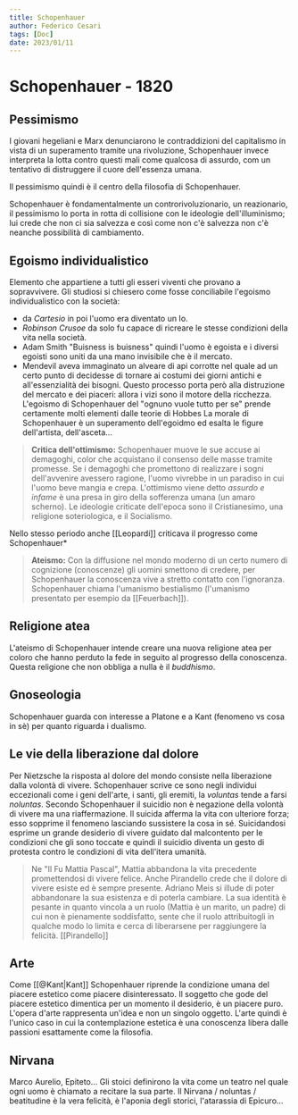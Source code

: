 ```yaml
---
title: Schopenhauer
author: Federico Cesari
tags: [Doc]
date: 2023/01/11
---
```


# Schopenhauer - 1820
## Pessimismo
I giovani hegeliani e Marx denunciarono le contraddizioni del capitalismo in vista di un superamento tramite una rivoluzione, Schopenhauer invece  interpreta la lotta contro questi mali come qualcosa di assurdo, com un tentativo di distruggere il cuore dell'essenza umana.

Il pessimismo quindi è il centro della filosofia di Schopenhauer.

Schopenhauer è fondamentalmente un controrivoluzionario, un reazionario, il pessimismo lo porta in rotta di collisione con le ideologie dell'illuminismo; lui crede che non ci sia salvezza e così come non c'è salvezza non c'è neanche possibilità di cambiamento.

## Egoismo individualistico
Elemento che appartiene a tutti gli esseri viventi che provano a sopravvivere. Gli studiosi si chiesero come fosse conciliabile l'egoismo individualistico con la società:  
- da *Cartesio* in poi l'uomo era diventato un Io.
- *Robinson Crusoe* da solo fu capace di ricreare le stesse condizioni della vita nella società.
- Adam Smith "Buisness is buisness" quindi l'uomo è egoista e i diversi egoisti sono uniti da una mano invisibile che è il mercato.
- Mendevil aveva immaginato un alveare di api corrotte nel quale ad un certo punto di decidesse di tornare ai costumi dei giorni antichi e all'essenzialità dei bisogni. Questo processo porta però alla distruzione del mercato e dei piaceri: allora i vizi sono il motore della ricchezza.
L'egoismo di Schopenhauer del "ognuno vuole tutto per se" prende certamente molti elementi dalle teorie di Hobbes
La morale di Schopenhauer è un superamento dell'egoidmo ed esalta le figure dell'artista, dell'asceta...

> **Critica dell'ottimismo:** Schopenhauer muove le sue accuse ai demagoghi, color che acquistano il consenso delle masse tramite promesse. Se i demagoghi che promettono di realizzare i sogni dell'avvenire avessero ragione, l'uomo vivrebbe in un paradiso in cui l'uomo beve mangia e crepa.
> L'ottimismo viene detto *assurdo e infame* è una presa in giro della sofferenza umana (un amaro scherno).
> Le ideologie criticate dell'epoca sono il Cristianesimo, una religione soteriologica, e il Socialismo.

Nello stesso periodo anche [[Leopardi]] criticava il progresso come Schopenhauer* 

> **Ateismo:** Con la diffusione nel mondo moderno di un certo numero di cognizione (conoscenze) gli uomini smettono di credere, per Schopenhauer la conoscenza vive a stretto contatto con l'ignoranza. Schopenhauer chiama l'umanismo bestialismo (l'umanismo presentato per esempio da [[Feuerbach]]).

## Religione atea
L'ateismo di Schopenhauer intende creare una nuova religione atea per coloro che hanno perduto la fede in seguito al progresso della conoscenza. Questa religione che non obbliga a nulla è il *buddhismo*. 

## Gnoseologia
Schopenhauer guarda con interesse a Platone  e a Kant (fenomeno vs cosa in sè) per quanto riguarda i dualismo. 

## Le vie della liberazione dal dolore
Per Nietzsche la risposta al dolore del mondo consiste nella liberazione dalla volontà di vivere. Schopenhauer scrive ce sono negli individui eccezionali come i geni dell'arte, i santi, gli eremiti, la *voluntas* tende a farsi *noluntas*. Secondo Schopenhauer il suicidio non è negazione della volontà di vivere ma una riaffermazione. Il suicida afferma la vita con ulteriore forza; esso sopprime il fenomeno lasciando sussistere la cosa in sé. Suicidandosi esprime un grande desiderio di vivere guidato dal malcontento per le condizioni che gli sono toccate e quindi il suicidio diventa un gesto di protesta contro le condizioni di vita dell'itera umanità.

> Ne "Il Fu Mattia Pascal", Mattia abbandona la vita precedente promettendosi di vivere felice. Anche Pirandello crede che il dolore di vivere esiste ed è sempre presente. Adriano Meis si illude di poter abbandonare la sua esistenza e di poterla cambiare. La sua identità è pesante in quanto vincola a un ruolo (Mattia è un marito, un padre) di cui non è pienamente soddisfatto, sente che il ruolo attribuitogli in qualche modo lo limita e cerca di liberarsene per raggiungere la felicità.
> [[Pirandello]]

## Arte
Come [[@Kant|Kant]] Schopenhauer riprende la condizione umana del piacere estetico come piacere disinteressato. Il soggetto che gode del piacere estetico dimentica per un momento il desiderio, è un piacere puro. L'opera d'arte rappresenta un'idea e non un singolo oggetto. L'arte quindi è l'unico caso in cui la contemplazione estetica è una conoscenza libera dalle passioni esattamente come la filosofia. 

## Nirvana
Marco Aurelio, Epiteto... Gli stoici definirono la vita come un teatro nel quale ogni uomo è chiamato a recitare la sua parte. Il Nirvana / noluntas / beatitudine  è la vera felicità, è l'aponia degli storici, l'atarassia di Epicuro...
